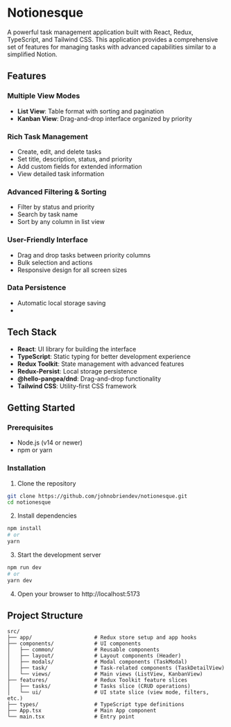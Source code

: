 # Notionesque

A powerful task management application built with React, Redux, TypeScript, and Tailwind CSS. This application provides a comprehensive set of features for managing tasks with advanced capabilities similar to a simplified Notion.

## Features

### Multiple View Modes

* **List View**: Table format with sorting and pagination
* **Kanban View**: Drag-and-drop interface organized by priority

### Rich Task Management

* Create, edit, and delete tasks
* Set title, description, status, and priority
* Add custom fields for extended information
* View detailed task information

### Advanced Filtering & Sorting

* Filter by status and priority
* Search by task name
* Sort by any column in list view

### User-Friendly Interface

* Drag and drop tasks between priority columns
* Bulk selection and actions
* Responsive design for all screen sizes

### Data Persistence

* Automatic local storage saving
* 
## Tech Stack

* **React**: UI library for building the interface
* **TypeScript**: Static typing for better development experience
* **Redux Toolkit**: State management with advanced features
* **Redux-Persist**: Local storage persistence
* **@hello-pangea/dnd**: Drag-and-drop functionality
* **Tailwind CSS**: Utility-first CSS framework

## Getting Started

### Prerequisites

* Node.js (v14 or newer)
* npm or yarn

### Installation

1. Clone the repository

```bash
git clone https://github.com/johnobriendev/notionesque.git
cd notionesque
```

2. Install dependencies

```bash
npm install
# or
yarn
```

3. Start the development server

```bash
npm run dev
# or
yarn dev
```

4. Open your browser to http://localhost:5173

## Project Structure

```
src/
├── app/                    # Redux store setup and app hooks
├── components/             # UI components
│   ├── common/             # Reusable components
│   ├── layout/             # Layout components (Header)
│   ├── modals/             # Modal components (TaskModal)
│   ├── task/               # Task-related components (TaskDetailView)
│   └── views/              # Main views (ListView, KanbanView)
├── features/               # Redux Toolkit feature slices
│   ├── tasks/              # Tasks slice (CRUD operations)
│   └── ui/                 # UI state slice (view mode, filters, etc.)
├── types/                  # TypeScript type definitions
├── App.tsx                 # Main App component
└── main.tsx                # Entry point
```


